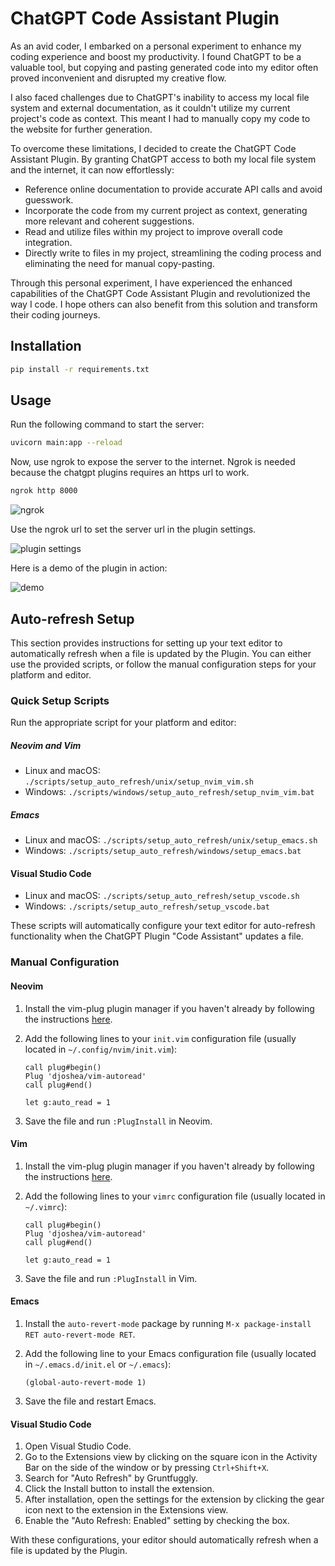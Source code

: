 # ChatGPT Code Assistant Plugin

As an avid coder, I embarked on a personal experiment to enhance my coding experience and boost my productivity. I found ChatGPT to be a valuable tool, but copying and pasting generated code into my editor often proved inconvenient and disrupted my creative flow.

I also faced challenges due to ChatGPT's inability to access my local file system and external documentation, as it couldn't utilize my current project's code as context. This meant I had to manually copy my code to the website for further generation.

To overcome these limitations, I decided to create the ChatGPT Code Assistant Plugin. By granting ChatGPT access to both my local file system and the internet, it can now effortlessly:

- Reference online documentation to provide accurate API calls and avoid guesswork.
- Incorporate the code from my current project as context, generating more relevant and coherent suggestions.
- Read and utilize files within my project to improve overall code integration.
- Directly write to files in my project, streamlining the coding process and eliminating the need for manual copy-pasting.

Through this personal experiment, I have experienced the enhanced capabilities of the ChatGPT Code Assistant Plugin and revolutionized the way I code. I hope others can also benefit from this solution and transform their coding journeys.

## Installation

```bash
pip install -r requirements.txt
```
## Usage

Run the following command to start the server:

```bash
uvicorn main:app --reload
```
Now, use ngrok to expose the server to the internet.
Ngrok is needed because the chatgpt plugins requires an https url to work.

```bash
ngrok http 8000
```
![ngrok](ngrok.png)

Use the ngrok url to set the server url in the plugin settings.

![plugin settings](add-plugin.png)

Here is a demo of the plugin in action:

![demo](demo.png)



## Auto-refresh Setup

This section provides instructions for setting up your text editor to automatically refresh when a file is updated by the Plugin. You can either use the provided scripts, or follow the manual configuration steps for your platform and editor.

### Quick Setup Scripts

Run the appropriate script for your platform and editor:

##### Neovim and Vim

- Linux and macOS: `./scripts/setup_auto_refresh/unix/setup_nvim_vim.sh`
- Windows: `./scripts/windows/setup_auto_refresh/setup_nvim_vim.bat`

##### Emacs

- Linux and macOS: `./scripts/setup_auto_refresh/unix/setup_emacs.sh`
- Windows: `./scripts/setup_auto_refresh/windows/setup_emacs.bat`

#### Visual Studio Code

- Linux and macOS: `./scripts/setup_auto_refresh/setup_vscode.sh`
- Windows: `./scripts/setup_auto_refresh/setup_vscode.bat`

These scripts will automatically configure your text editor for auto-refresh functionality when the ChatGPT Plugin "Code Assistant" updates a file.


### Manual Configuration

#### Neovim

1. Install the vim-plug plugin manager if you haven't already by following the instructions [here](https://github.com/junegunn/vim-plug).
2. Add the following lines to your `init.vim` configuration file (usually located in `~/.config/nvim/init.vim`):

   ```vim
   call plug#begin()
   Plug 'djoshea/vim-autoread'
   call plug#end()

   let g:auto_read = 1
   ```

3. Save the file and run `:PlugInstall` in Neovim.

#### Vim

1. Install the vim-plug plugin manager if you haven't already by following the instructions [here](https://github.com/junegunn/vim-plug).
2. Add the following lines to your `vimrc` configuration file (usually located in `~/.vimrc`):

   ```vim
   call plug#begin()
   Plug 'djoshea/vim-autoread'
   call plug#end()

   let g:auto_read = 1
   ```

3. Save the file and run `:PlugInstall` in Vim.

#### Emacs

1. Install the `auto-revert-mode` package by running `M-x package-install RET auto-revert-mode RET`.
2. Add the following line to your Emacs configuration file (usually located in `~/.emacs.d/init.el` or `~/.emacs`):

   ```emacs-lisp
   (global-auto-revert-mode 1)
   ```

3. Save the file and restart Emacs.

#### Visual Studio Code

1. Open Visual Studio Code.
2. Go to the Extensions view by clicking on the square icon in the Activity Bar on the side of the window or by pressing `Ctrl+Shift+X`.
3. Search for "Auto Refresh" by Gruntfuggly.
4. Click the Install button to install the extension.
5. After installation, open the settings for the extension by clicking the gear icon next to the extension in the Extensions view.
6. Enable the "Auto Refresh: Enabled" setting by checking the box.

With these configurations, your editor should automatically refresh when a file is updated by the Plugin. 
